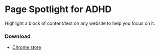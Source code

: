 # Page Spotlight for ADHD
Highlight a block of content/text on any website to help you focus on it.

### Download
* [Chrome store]()
